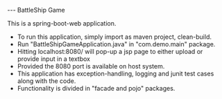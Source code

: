 --- BattleShip Game

This is a spring-boot-web application. 

* To run this application, simply import as maven project, clean-build.
* Run "BattleShipGameApplication.java" in "com.demo.main" package.
* Hitting localhost:8080/ will pop-up a jsp page to either upload or provide input in a textbox
* Provided the 8080 port is available on host system.
* This application has exception-handling, logging and junit test cases along with the code.
* Functionality is divided in "facade and pojo" packages.



